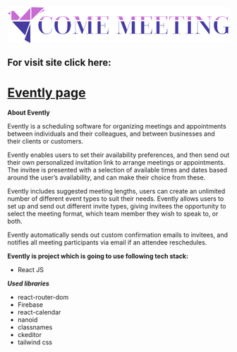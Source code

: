 ![](src/images/logo_last.svg)

## For visit site click here:

# [Evently page](https://evently-nine.vercel.app/)

**About Evently**

Evently is a scheduling software for organizing meetings and appointments between individuals and their colleagues, and between businesses and their clients or customers.

Evently enables users to set their availability preferences, and then send out their own personalized invitation link to arrange meetings or appointments. The invitee is presented with a selection of available times and dates based around the user’s availability, and can make their choice from these.

Evently includes suggested meeting lengths, users can create an unlimited number of different event types to suit their needs.
Evently allows users to set up and send out different invite types, giving invitees the opportunity to select the meeting format, which team member they wish to speak to, or both.

Evently automatically sends out custom confirmation emails to invitees, and notifies all meeting participants via email if an attendee reschedules.

**Evently is project which is going to use following tech stack:**

- React JS

**_Used libraries_**

- react-router-dom
- Firebase
- react-calendar
- nanoid
- classnames
- ckeditor
- tailwind css
